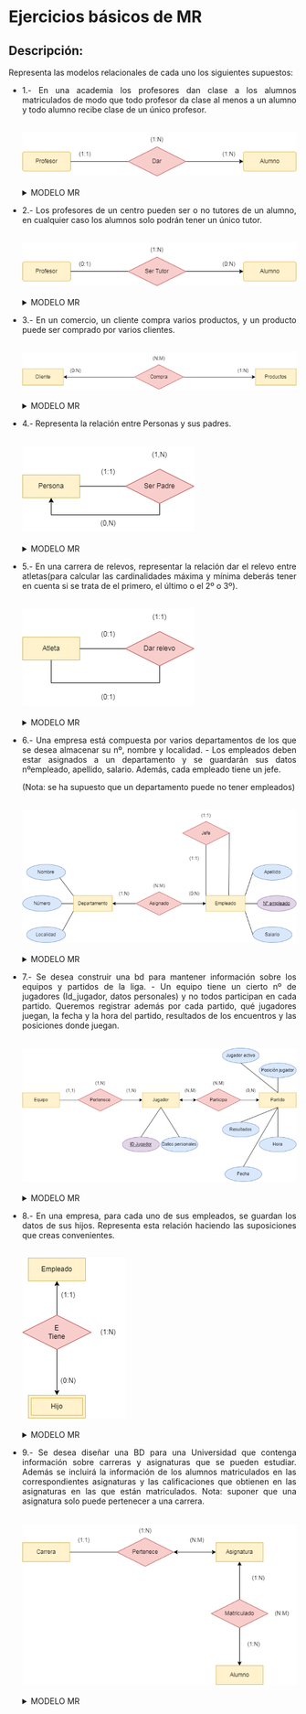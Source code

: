 <div align="justify">

# Ejercicios básicos de MR
## Descripción:
Representa las modelos relacionales de cada uno los siguientes supuestos:

- 1.- En una academia los profesores dan clase a los alumnos matriculados de modo que todo profesor da clase al menos a un alumno y todo alumno recibe clase de un único profesor.

    </br>
    <img src="https://github.com/samugd17/base-datos-bae-/blob/main/TAREAS/Tarea2/IM%C3%81GENES/E_R-E_R%20N%C2%BA1.drawio.png">
    </br>
    </br>
    
  <details>
        <summary>MODELO MR</summary>
    </br>
    <img src="https://github.com/samugd17/base-datos-bae-/blob/main/TAREAS/Tarea7/IMG/MR1.drawio.png">
    </br>
    </br>

  </details>     


- 2.- Los profesores de un centro pueden ser o no tutores de un alumno, en cualquier caso los alumnos solo podrán tener un único tutor.

  </br>
  <img src="https://github.com/samugd17/base-datos-bae-/blob/main/TAREAS/Tarea2/IM%C3%81GENES/E_R-E_R%20N%C2%BA2.drawio.png">
  </br>
  </br>

  <details>
      <summary>MODELO MR</summary>
  </br>
  <img src="https://github.com/samugd17/base-datos-bae-/blob/main/TAREAS/Tarea7/IMG/MR2.drawio.png">
  </br>

  </details>

- 3.- En un comercio, un cliente compra varios productos, y un producto puede ser comprado por varios clientes.

  </br>
  <img src="https://github.com/samugd17/base-datos-bae-/blob/main/TAREAS/Tarea2/IM%C3%81GENES/E_R-E_R%20N%C2%BA3.drawio.png">
  </br>
  </br>

  <details>
        <summary>MODELO MR</summary>
    </br>
    <img src="https://github.com/samugd17/base-datos-bae-/blob/main/TAREAS/Tarea7/IMG/MR3.drawio.png">
    </br>

  </details>
  
- 4.- Representa la relación entre Personas y sus padres.

    </br>
    <img src="https://github.com/samugd17/base-datos-bae-/blob/main/TAREAS/Tarea2/IM%C3%81GENES/E_R-E_R%20N%C2%BA4.drawio.png">
    </br>
    </br>

  <details>
        <summary>MODELO MR</summary>
    </br>
    <img src="https://github.com/samugd17/base-datos-bae-/blob/main/TAREAS/Tarea7/IMG/MR4.drawio.png">
    </br>

  </details>

- 5.- En una carrera de relevos, representar la relación dar el relevo entre atletas(para calcular las cardinalidades máxima y mínima deberás tener en cuenta si se trata de el primero, el último o el 2º o 3º).

  </br>
  <img src="https://github.com/samugd17/base-datos-bae-/blob/main/TAREAS/Tarea2/IM%C3%81GENES/E_R-E_R%20N%C2%BA5.drawio.png">
  </br>
  </br>
  
  <details>
      <summary>MODELO MR</summary>
  </br>
  <img src="https://github.com/samugd17/base-datos-bae-/blob/main/TAREAS/Tarea7/IMG/MR5.drawio.png">
  </br>

</details>

- 6.- Una empresa está compuesta por varios departamentos de los que se desea almacenar su nº, nombre y localidad. - Los empleados deben estar asignados a un departamento y se guardarán sus datos nºempleado, apellido, salario. Además, cada empleado tiene un jefe.

  (Nota: se ha supuesto que un departamento puede no tener empleados)
  
  </br>
  <img src="https://github.com/samugd17/base-datos-bae-/blob/main/TAREAS/Tarea2/IM%C3%81GENES/E_R-E_R%20N%C2%BA6.drawio.png">
  </br>
  </br>

    <details>
          <summary>MODELO MR</summary>
      </br>
      <img src="https://github.com/samugd17/base-datos-bae-/blob/main/TAREAS/Tarea7/IMG/MR6.drawio.png">
      </br>

    </details>

- 7.- Se desea construir una bd para mantener información sobre los equipos y partidos de la liga. - Un equipo tiene un cierto nº de jugadores (Id_jugador, datos personales) y no todos participan en cada partido. Queremos registrar además por cada partido, qué jugadores juegan, la fecha y la hora del partido, resultados de los encuentros y las posiciones donde juegan.

  </br>
  <img src="https://github.com/samugd17/base-datos-bae-/blob/main/TAREAS/Tarea2/IM%C3%81GENES/E_R-E_R%20N%C2%BA7.drawio.png">
  </br>
  </br>

  <details>
        <summary>MODELO MR</summary>
    </br>
    <img src="https://github.com/samugd17/base-datos-bae-/blob/main/TAREAS/Tarea7/IMG/MR7.drawio.png">
    </br>

  </details>
  
- 8.- En una empresa, para cada uno de sus empleados, se guardan los datos de sus hijos. Representa esta relación haciendo las suposiciones que creas convenientes.

    </br>
    <img src="https://github.com/samugd17/base-datos-bae-/blob/main/TAREAS/Tarea2/IM%C3%81GENES/E_R-E_R%20N%C2%BA8.drawio.png">
    </br>
    </br>

  <details>
        <summary>MODELO MR</summary>
    </br>
      <img src="https://github.com/samugd17/base-datos-bae-/blob/main/TAREAS/Tarea7/IMG/MR8.drawio.png">
    </br>

  </details>
  
- 9.- Se desea diseñar una BD para una Universidad que contenga información sobre carreras y asignaturas que se pueden estudiar. Además se incluirá la información de los alumnos matriculados en las correspondientes asignaturas y las calificaciones que obtienen en las asignaturas en las que están matriculados. Nota: suponer que una asignatura solo puede pertenecer a una carrera.

    </br>
    <img src="https://github.com/samugd17/base-datos-bae-/blob/main/TAREAS/Tarea2/IM%C3%81GENES/E_R-E_R%20N%C2%BA9.drawio.png">
    </br>
    </br>

  <details>
        <summary>MODELO MR</summary>
    </br>
      <img src="https://github.com/samugd17/base-datos-bae-/blob/main/TAREAS/Tarea7/IMG/MR9.drawio.png">
    </br>

  </details>

 </div>
